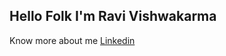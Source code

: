 ## Hello Folk I'm Ravi Vishwakarma

Know more about me [Linkedin](https://www.linkedin.com/in/ravi-vishwakarma10/)
